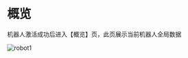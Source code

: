 # 概览

机器人激活成功后进入【概览】页，此页展示当前机器人全局数据

![robot1](https://docimages.blob.core.chinacloudapi.cn/images/Robot/Robot-Overview-0.png)

